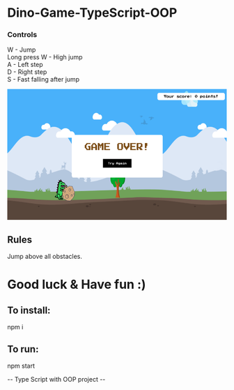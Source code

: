 # Dino-Game-TypeScript-OOP

### Controls
W - Jump <br/>
Long press W - High jump <br/>
A - Left step <br/>
D - Right step <br/>
S - Fast falling after jump <br/>


<img src="./dinoScreen.png" height="300">

## Rules
Jump above all obstacles.
# Good luck & Have fun :)

## To install:
npm i
## To run:
npm start

-- Type Script with OOP project --

